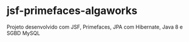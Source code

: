 # jsf-primefaces-algaworks
Projeto desenvolvido com JSF, Primefaces, JPA com Hibernate, Java 8 e SGBD MySQL
